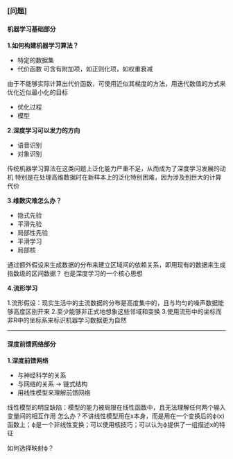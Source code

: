 ### [问题]

#### 机器学习基础部分

**1.如何构建机器学习算法？**

- 特定的数据集
- 代价函数
可含有附加项，如正则化项，如权重衰减

由于不能够实际计算出代价函数，可使用近似其梯度的方法，用迭代数值的方式来优化近似最小化的目标
- 优化过程
- 模型

**2.深度学习可以发力的方向**

- 语音识别
- 对象识别

传统机器学习算法在这类问题上泛化能力严重不足，从而成为了深度学习发展的动机
特别是在处理高维数据时在新样本上的泛化特别困难，因为涉及到巨大的计算代价


**3.维数灾难怎么办？**

- 隐式先验
- 平滑先验
- 局部性先验
- 平滑学习
- 局部核


通过额外假设来生成数据的分布来建立区域间的依赖关系，即用现有的数据来生成指数级的区间数据？
也是深度学习的一个核心思想

**4.流形学习**

1.流形假设：现实生活中的主流数据的分布是高度集中的，且与均匀的噪声数据能够高度区别开来
2.至少能够非正式地想象这些邻域和变换
3.使用流形中的坐标而非R中的坐标系来标识机器学习数据更为自然

-----

#### 深度前馈网络部分

**1.深度前馈网络**

- 与神经科学的关系
- 与网络的关系 → 链式结构
- 用线性模型来理解前馈网络

线性模型的明显缺陷：模型的能力被局限在线性函数中，且无法理解任何两个输入变量间的相互作用
怎么办？不讲线性模型用在x本身，而是用在一个变换后的ϕ(x)函数上；ϕ是一个非线性变换；可以使用核技巧；可以认为ϕ提供了一组描述x的特征

如何选择映射ϕ？

